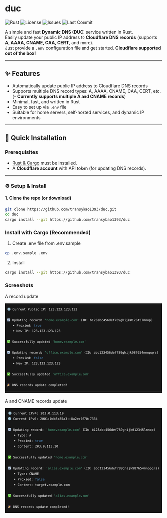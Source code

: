 # duc

![Rust](https://img.shields.io/badge/Rust-🦀-orange)
![License](https://img.shields.io/github/license/transybao1393/duc)
![Issues](https://img.shields.io/github/issues/transybao1393/duc)
![Last Commit](https://img.shields.io/github/last-commit/transybao1393/duc)

A simple and fast **Dynamic DNS (DUC)** service written in Rust.  
Easily update your public IP address to **Cloudflare DNS records** (supports **A, AAAA, CNAME, CAA, CERT**, and more).  
Just provide a `.env` configuration file and get started. **Cloudflare supported out of the box!**

---

## ✨ Features

- Automatically update public IP address to Cloudflare DNS records
- Supports multiple DNS record types: A, AAAA, CNAME, CAA, CERT, etc. (- **Currently supports multiple A and CNAME records**)
- Minimal, fast, and written in Rust
- Easy to set up via `.env` file
- Suitable for home servers, self-hosted services, and dynamic IP environments

---

## 🚀 Quick Installation

### Prerequisites
- [Rust & Cargo](https://www.rust-lang.org/tools/install) must be installed.
- A **Cloudflare account** with API token (for updating DNS records).

---

### ⚙️ Setup & Install

#### 1. Clone the repo (or download)

```bash
git clone https://github.com/transybao1393/duc.git
cd duc
cargo install --git https://github.com/transybao1393/duc
```


### Install with Cargo (Recommended)
1.  Create .env file from .env.sample
```bash
cp .env.sample .env
```

2. Install
```bash
cargo install --git https://github.com/transybao1393/duc
```

### Screeshots
A record update

![Sample successfull output](sample_a.png)

A and CNAME records update

![Sample successfull output](sample_a_cname.png)
